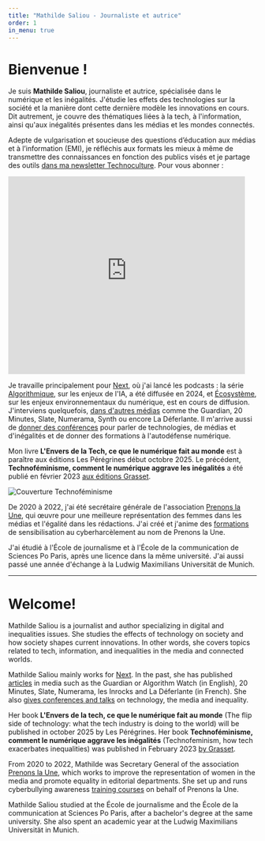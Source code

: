 ```yaml
---
title: "Mathilde Saliou - Journaliste et autrice"
order: 1
in_menu: true
---
```

# Bienvenue !

Je suis **Mathilde Saliou**, journaliste et autrice, spécialisée dans le numérique et les inégalités. J'étudie les effets des technologies sur la société et la manière dont cette dernière modèle les innovations en cours. Dit autrement, je couvre des thématiques liées à la tech, à l'information, ainsi qu'aux inégalités présentes dans les médias et les mondes connectés.

Adepte de vulgarisation et soucieuse des questions d’éducation aux médias et à l’information (EMI), je réfléchis aux formats les mieux à même de transmettre des connaissances en fonction des publics visés et je partage des outils [dans ma newsletter Technoculture](https://technoculture.kessel.media?source_type=social_network). Pour vous abonner :

<iframe
  src="https://technoculture.kessel.media/iframe"
  width="480"
  height="400"
  frameborder="0"
  scrolling="no"
>
</iframe>

Je travaille principalement pour [Next](https://next.ink/public-profile/?id=54), où j'ai lancé les podcasts : la série [Algorithmique](https://next.ink/podcast/algorithmique-next-lance-son-premier-podcast/), sur les enjeux de l'IA, a été diffusée en 2024, et [Écosystème](https://next.ink/podcast/next-lance-ecosysteme-une-nouvelle-serie-audio-sur-les-enjeux-environnementaux-du-numerique/), sur les enjeux environnementaux du numérique, est en cours de diffusion. J'interviens quelquefois, [dans d'autres médias](https://mathildesaliou.com/portfolio.html) comme the Guardian, 20 Minutes, Slate, Numerama, Synth ou encore La Déferlante. Il m'arrive aussi de [donner des conférences](https://mathildesaliou.com/evenements.html) pour parler de technologies, de médias et d'inégalités et de donner des formations à l'autodéfense numérique.

Mon livre **L'Envers de la Tech, ce que le numérique fait au monde** est à paraître aux éditions Les Pérégrines début octobre 2025. Le précédent,  **Technoféminisme, comment le numérique aggrave les inégalités** a été publié en février 2023 [aux éditions Grasset](https://www.grasset.fr/livres/technofeminisme-9782246828822).

![Couverture Technoféminisme](https://github.com/mathildsl/test-website-repo-3796/blob/main/images/Technofeminisme_MathildeSaliou_small.jpeg?raw=true)

De 2020 à 2022, j'ai été secrétaire générale de l'association [Prenons la Une](https://prenonslaune.fr/), qui œuvre pour une meilleure représentation des femmes dans les médias et l'égalité dans les rédactions. J'ai créé et j'anime des [formations](https://prenonslaune.fr/2020/11/cyberharcelement-journaliste/) de sensibilisation au cyberharcèlement au nom de Prenons la Une.

J'ai étudié à l'École de journalisme et à l'École de la communication de Sciences Po Paris, après une licence dans la même université. J'ai aussi passé une année d'échange à la Ludwig Maximilians Universität de Munich.

---------
# Welcome!

Mathilde Saliou is a journalist and author specializing in digital and inequalities issues. She studies the effects of technology on society and how society shapes current innovations. In other words, she covers topics related to tech, information, and inequalities in the media and connected worlds.

Mathilde Saliou mainly works for [Next](https://next.ink/). In the past, she has published [articles](https://mathildesaliou.com/portfolio.html) in media such as the Guardian or Algorithm Watch (in English), 20 Minutes, Slate, Numerama, les Inrocks and La Déferlante (in French). She also [gives conferences and talks](https://mathildesaliou.com/evenements.html) on technology, the media and inequality.

Her book __L'Envers de la tech, ce que le numérique fait au monde__ (The flip side of technology: what the tech industry is doing to the world) will be published in october 2025 by Les Pérégrines. Her book __Technoféminisme, comment le numérique aggrave les inégalités__ (Technofeminism, how tech exacerbates inequalities) was published in February 2023 [by Grasset](https://www.grasset.fr/livres/technofeminisme-9782246828822).

From 2020 to 2022, Mathilde was Secretary General of the association [Prenons la Une](https://prenonslaune.fr/), which works to improve the representation of women in the media and promote equality in editorial departments. She set up and runs cyberbullying awareness [training courses](https://prenonslaune.fr/2020/11/cyberharcelement-journaliste/) on behalf of Prenons la Une.

Mathilde Saliou studied at the École de journalisme and the École de la communication at Sciences Po Paris, after a bachelor's degree at the same university. She also spent an academic year at the Ludwig Maximilians Universität in Munich.
<a rel="me" style="color:white;" href="https://piaille.fr/@mathildesaliou">Mastodon</a> 